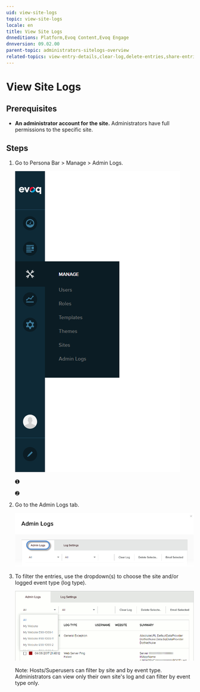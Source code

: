 ```yaml
---
uid: view-site-logs
topic: view-site-logs
locale: en
title: View Site Logs
dnneditions: Platform,Evoq Content,Evoq Engage
dnnversion: 09.02.00
parent-topic: administrators-sitelogs-overview
related-topics: view-entry-details,clear-log,delete-entries,share-entries,add-event-type,edit-logged-event-type,delete-logged-event-type,toggle-logging-for-event-type,configure-notices
---
```


# View Site Logs

## Prerequisites

*   **An administrator account for the site.** Administrators have full permissions to the specific site.

## Steps

1.  Go to Persona Bar \> Manage \> Admin Logs.
    
    ![Persona Bar > Manage > Admin Logs](/images/scr-pbar-host-Manage-E91.png)
    
    ➊
    
    ➋
    
2.  Go to the Admin Logs tab.
    
    ![Admin Logs](/images/scr-pbtabs-host-Manage-AdminLogs-AdminLogs-E90.png)
    
3.  To filter the entries, use the dropdown(s) to choose the site and/or logged event type (log type).
    
      
    
    ![Dropdowns to choose the site and/or logged event type](/images/scr-AdminLogs-adminlogslist-filters-E90.gif)
    
      
    
    Note: Hosts/Superusers can filter by site and by event type. Administrators can view only their own site's log and can filter by event type only.